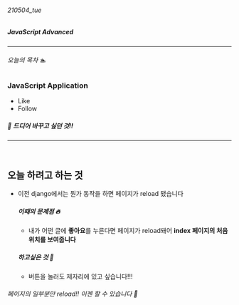 ###### 210504_tue

##### JavaScript Advanced

<hr>


###### 오늘의 목차 :swimmer:

### JavaScript Application

- Like
- Follow

##### :icecream: 드디어 바꾸고 싶던 것!!

<hr>
<br>


## 오늘 하려고 하는 것

- 이전 django에서는 뭔가 동작을 하면 페이지가 reload 됐습니다

  ##### 이때의 문제점 :fire:

  - 내가 어떤 글에 **좋아요**를 누른다면 페이지가 reload돼어 **index 페이지의 처음 위치를 보여줍니다**

  ##### 하고싶은 것 :watermelon:

  - 버튼을 눌러도 제자리에 있고 싶습니다!!!

###### 페이지의 일부분만 reload!! 이젠 할 수 있습니다 :raised_hands: 

